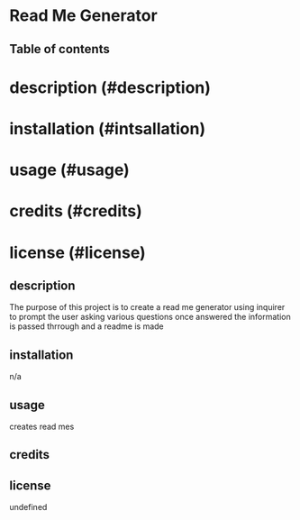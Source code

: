 # Read Me Generator

  ## Table of contents
  # description (#description)
  # installation (#intsallation)
  # usage (#usage)
  # credits (#credits)
  # license (#license)

  ## description
  The purpose of this project is to create a read me generator using inquirer to prompt the user asking various questions once answered the information is passed thrrough and a readme is made

  ## installation
  n/a

  ## usage

  creates read mes

  ## credits
  

  ## license
  undefined

